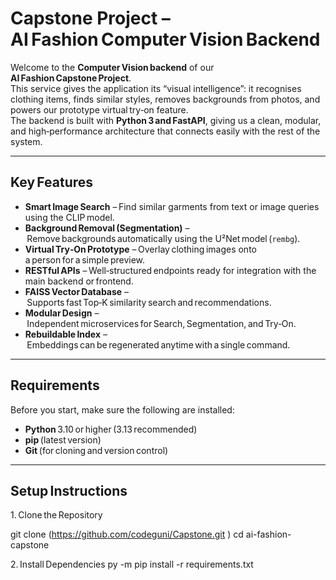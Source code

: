 # Capstone Project – AI Fashion Computer Vision Backend

Welcome to the **Computer Vision backend** of our **AI Fashion Capstone Project**.  
This service gives the application its “visual intelligence”: it recognises clothing items, finds similar styles, removes backgrounds from photos, and powers our prototype virtual try‑on feature.  
The backend is built with **Python 3 and FastAPI**, giving us a clean, modular, and high‑performance architecture that connects easily with the rest of the system.

---

##  Key Features

- **Smart Image Search** – Find similar garments from text or image queries using the CLIP model.  
- **Background Removal (Segmentation)** – Remove backgrounds automatically using the U²Net model (`rembg`).  
- **Virtual Try‑On Prototype** – Overlay clothing images onto a person for a simple preview.  
- **RESTful APIs** – Well‑structured endpoints ready for integration with the main backend or frontend.  
- **FAISS Vector Database** – Supports fast Top‑K similarity search and recommendations.  
- **Modular Design** – Independent microservices for Search, Segmentation, and Try‑On.  
- **Rebuildable Index** – Embeddings can be regenerated anytime with a single command.  

---

##  Requirements

Before you start, make sure the following are installed:

- **Python** 3.10 or higher (3.13 recommended)  
- **pip** (latest version)  
- **Git** (for cloning and version control)  
 
---

##  Setup Instructions

1. Clone the Repository

git clone (https://github.com/codeguni/Capstone.git )
cd ai-fashion-capstone

2. Install Dependencies
py -m pip install -r requirements.txt
